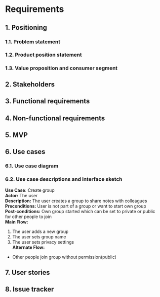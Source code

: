 # Requirements

## 1. Positioning
### 1.1. Problem statement

### 1.2. Product position statement

### 1.3. Value proposition and consumer segment


## 2. Stakeholders


## 3. Functional requirements


## 4. Non-functional requirements


## 5. MVP


## 6. Use cases

### 6.1. Use case diagram

### 6.2. Use case descriptions and interface sketch
**Use Case:** Create group  
**Actor:** The user  
**Description:** The user creates a group to share notes with colleagues   
**Preconditions:** User is not part of a group or want to start own group   
**Post-conditions:** Own group started which can be set to private or public for other people to join  
**Main Flow:**
1. The user adds a new group
2. The user sets group name
3. The user sets privacy settings  
**Alternate Flow:**
- Other people join group without permission(public)  

## 7. User stories


## 8. Issue tracker
